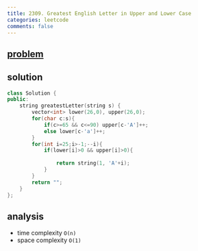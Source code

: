 ```yaml
---
title: 2309. Greatest English Letter in Upper and Lower Case
categories: leetcode
comments: false
---
```


## [problem](https://leetcode.com/problems/greatest-english-letter-in-upper-and-lower-case/)

## solution
```c++
class Solution {
public:
    string greatestLetter(string s) {
        vector<int> lower(26,0), upper(26,0);
        for(char c:s){
            if(c>=65 && c<=90) upper[c-'A']++;
            else lower[c-'a']++;
        }
        for(int i=25;i>-1;--i){
            if(lower[i]>0 && upper[i]>0){
                
                return string(1, 'A'+i);
            }
        }
        return "";
    }
};
```

## analysis
- time complexity `O(n)`
- space complexity `O(1)`
